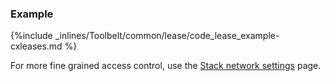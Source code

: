 <!-- post: -->


### Example

{%include _inlines/Toolbelt/common/lease/code_lease_example-cxleases.md %}

For more fine grained access control, use the [Stack network settings](/managing-your-stack/stack-network-settings) page.
